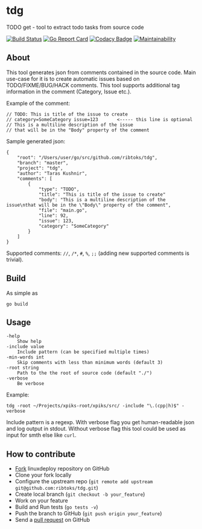 # tdg
TODO get - tool to extract todo tasks from source code

[![Build Status](https://travis-ci.org/ribtoks/tdg.svg?branch=master)](https://travis-ci.org/ribtoks/tdg)
[![Go Report Card](https://goreportcard.com/badge/github.com/ribtoks/tdg)](https://goreportcard.com/report/github.com/ribtoks/tdg)
[![Codacy Badge](https://api.codacy.com/project/badge/Grade/712b5193d6564beb88ba1e66ac1e0792)](https://www.codacy.com/app/ribtoks/tdg)
[![Maintainability](https://api.codeclimate.com/v1/badges/89dad5db195c7b5d3e90/maintainability)](https://codeclimate.com/github/ribtoks/tdg/maintainability)

## About

This tool generates json from comments contained in the source code. Main use-case for it is to create automatic issues based on TODO/FIXME/BUG/HACK comments. This tool supports additional tag information in the comment (Category, Issue etc.).

Example of the comment:

    // TODO: This is title of the issue to create
    // category=SomeCategory issue=123       <----- this line is optional
    // This is a multiline description of the issue
    // that will be in the "Body" property of the comment

Sample generated json:

    {
        "root": "/Users/user/go/src/github.com/ribtoks/tdg",
        "branch": "master",
        "project": "tdg",
        "author": "Taras Kushnir",
        "comments": [
            {
                "type": "TODO",
                "title": "This is title of the issue to create"
                "body": "This is a multiline description of the issue\nthat will be in the \"Body\" property of the comment",
                "file": "main.go",
                "line": 92,
                "issue": 123,
                "category": "SomeCategory"
            }
        ]
    }

Supported comments: `//`, `/*`, `#`, `%`, `;;` (adding new supported comments is trivial).

## Build

As simple as

    go build

## Usage

    -help
    	Show help
    -include value
    	Include pattern (can be specified multiple times)
    -min-words int
    	Skip comments with less than minimum words (default 3)
    -root string
    	Path to the the root of source code (default "./")
    -verbose
    	Be verbose

Example:

    tdg -root ~/Projects/xpiks-root/xpiks/src/ -include "\.(cpp|h)$" -verbose

Include pattern is a regexp. With verbose flag you get human-readable json and log output in stdout. Without verbose flag this tool could be used as input for smth else like `curl`.

## How to contribute

-   [Fork](http://help.github.com/forking/) linuxdeploy repository on GitHub
-   Clone your fork locally
-   Configure the upstream repo (`git remote add upstream git@github.com:ribtoks/tdg.git`)
-   Create local branch (`git checkout -b your_feature`)
-   Work on your feature
-   Build and Run tests (`go tests -v`)
-   Push the branch to GitHub (`git push origin your_feature`)
-   Send a [pull request](https://help.github.com/articles/using-pull-requests) on GitHub
